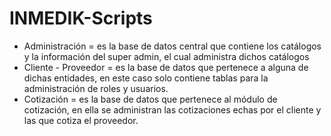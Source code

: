 # INMEDIK-Scripts

- Administración = es la base de datos central que contiene los catálogos y la información del super admin, el cual administra dichos catálogos
- Cliente - Proveedor = es la base de datos que pertenece a alguna de dichas entidades, en este caso solo contiene tablas para la administración de roles y usuarios.
- Cotización = es la base de datos que pertenece al módulo de cotización, en ella se administran las cotizaciones echas por el cliente y las que cotiza el proveedor.
